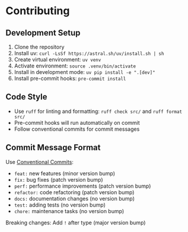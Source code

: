 # Contributing

## Development Setup

1. Clone the repository
2. Install uv: `curl -LsSf https://astral.sh/uv/install.sh | sh`
3. Create virtual environment: `uv venv`
4. Activate environment: `source .venv/bin/activate`
5. Install in development mode: `uv pip install -e ".[dev]"`
6. Install pre-commit hooks: `pre-commit install`

## Code Style

- Use `ruff` for linting and formatting: `ruff check src/` and `ruff format src/`
- Pre-commit hooks will run automatically on commit
- Follow conventional commits for commit messages

## Commit Message Format

Use [Conventional Commits](https://www.conventionalcommits.org/):

- `feat:` new features (minor version bump)
- `fix:` bug fixes (patch version bump)
- `perf:` performance improvements (patch version bump)
- `refactor:` code refactoring (patch version bump)
- `docs:` documentation changes (no version bump)
- `test:` adding tests (no version bump)
- `chore:` maintenance tasks (no version bump)

Breaking changes: Add `!` after type (major version bump)